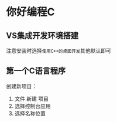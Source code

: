 # 你好编程C

## VS集成开发环境搭建

注意安装时选择`使用C++的桌面开发`其他默认即可

## 第一个C语言程序

创建新项目：

1. 文件 新建 项目
2. 选择控制台应用
3. 选择名称位置